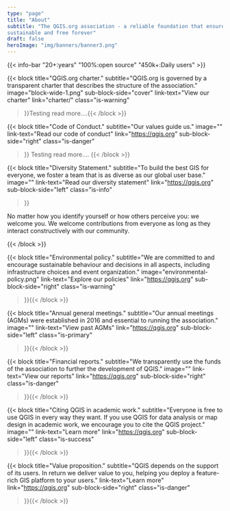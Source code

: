 ```yaml
---
type: "page"
title: "About"
subtitle: "The QGIS.org association - a reliable foundation that ensures QGIS is
sustainable and free forever"
draft: false
heroImage: "img/banners/banner3.png"
---
```


{{< info-bar 
    "20+:years"
    "100%:open source"
    "450k+:Daily users" >}}

{{< block
    title="QGIS.org charter."
    subtitle="QGIS.org is governed by a transparent charter that describes the structure of the association."
    image="block-wide-1.png"
    sub-block-side="cover"
    link-text="View our charter"
    link="charter/"
    class="is-warning"
>}}Testing read more....{{< /block >}}

{{< block
    title="Code of Conduct."
    subtitle="Our values guide us."
    image=""
    link-text="Read our code of conduct"
    link="https://qgis.org"
    sub-block-side="right"
    class="is-danger"
>}}
Testing read more....
{{< /block >}}

{{< block
    title="Diversity Statement."
    subtitle="To build the best GIS for everyone, we foster a team that is as diverse as our global user base."
    image=""
    link-text="Read our diversity statement"
    link="https://qgis.org"
    sub-block-side="left"
    class="is-info"
>}}

No matter how you identify yourself or how others perceive you: we welcome you. We welcome contributions from everyone as long as they interact constructively with our community.

{{< /block >}}

{{< block
    title="Environmental policy."
    subtitle="We are committed to and encourage sustainable behaviour and decisions in all aspects, including infrastructure choices and event organization."
    image="environmental-policy.png"
    link-text="Explore our policies"
    link="https://qgis.org"
    sub-block-side="right"
    class="is-warning"
>}}{{< /block >}}

{{< block
    title="Annual general meetings."
    subtitle="Our annual meetings (AGMs) were established in 2016 and essential to running the association."
    image=""
    link-text="View past AGMs"
    link="https://qgis.org"
    sub-block-side="left"
    class="is-primary"
>}}{{< /block >}}

{{< block
    title="Financial reports."
    subtitle="We transparently use the funds of the association to further the development of QGIS."
    image=""
    link-text="View our reports"
    link="https://qgis.org"
    sub-block-side="right"
    class="is-danger"
>}}{{< /block >}}

{{< block
    title="Citing QGIS in academic work."
    subtitle="Everyone is free to use QGIS in every way they want. If you use QGIS for data analysis or map design in academic work, we encourage you to cite the QGIS project."
    image=""
    link-text="Learn more"
    link="https://qgis.org"
    sub-block-side="left"
    class="is-success"    
>}}{{< /block >}}

{{< block
   title="Value proposition."
   subtitle="QGIS depends on the support of its users. In return we deliver value to you, helping you deploy a feature-rich GIS platform to your users."
   link-text="Learn more"
   link="https://qgis.org"
   sub-block-side="right"
   class="is-danger"   
>}}{{< /block >}}
